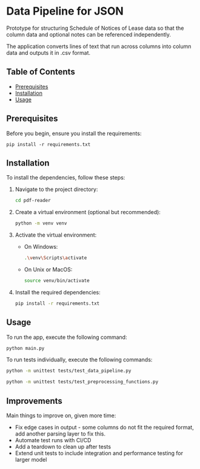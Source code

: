 # Data Pipeline for JSON

Prototype for structuring Schedule of Notices of Lease data so that the column data and optional notes can be referenced independently. 

The application converts lines of text that run across columns into column data and outputs it in .csv format. 

## Table of Contents

- [Prerequisites](#prerequisites)
- [Installation](#installation)
- [Usage](#usage)

## Prerequisites

Before you begin, ensure you install the requirements: 

```pip install -r requirements.txt```

## Installation

To install the dependencies, follow these steps:


1. Navigate to the project directory:

    ```bash
    cd pdf-reader
    ```

2. Create a virtual environment (optional but recommended):

    ```bash
    python -m venv venv
    ```

3. Activate the virtual environment:

    - On Windows:

        ```bash
        .\venv\Scripts\activate
        ```

    - On Unix or MacOS:

        ```bash
        source venv/bin/activate
        ```

4. Install the required dependencies:

    ```bash
    pip install -r requirements.txt
    ```

## Usage

To run the app, execute the following command:

```bash
python main.py
```

To run tests individually, execute the following commands:
```bash
python -m unittest tests/test_data_pipeline.py
```

```bash
python -m unittest tests/test_preprocessing_functions.py
```

## Improvements
Main things to improve on, given more time:
- Fix edge cases in output - some columns do not fit the required format, add another parsing layer to fix this. 
- Automate test runs with CI/CD
- Add a teardown to clean up after tests
- Extend unit tests to include integration and performance testing for larger model
